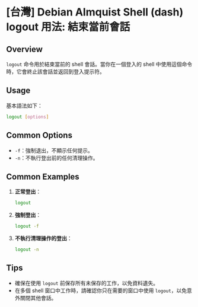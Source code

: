 # [台灣] Debian Almquist Shell (dash) logout 用法: 結束當前會話

## Overview
`logout` 命令用於結束當前的 shell 會話。當你在一個登入的 shell 中使用這個命令時，它會終止該會話並返回到登入提示符。

## Usage
基本語法如下：

```sh
logout [options]
```

## Common Options
- `-f`：強制退出，不顯示任何提示。
- `-n`：不執行登出前的任何清理操作。

## Common Examples
1. **正常登出**：
   ```sh
   logout
   ```

2. **強制登出**：
   ```sh
   logout -f
   ```

3. **不執行清理操作的登出**：
   ```sh
   logout -n
   ```

## Tips
- 確保在使用 `logout` 前保存所有未保存的工作，以免資料遺失。
- 在多個 shell 窗口中工作時，請確認你只在需要的窗口中使用 `logout`，以免意外關閉其他會話。